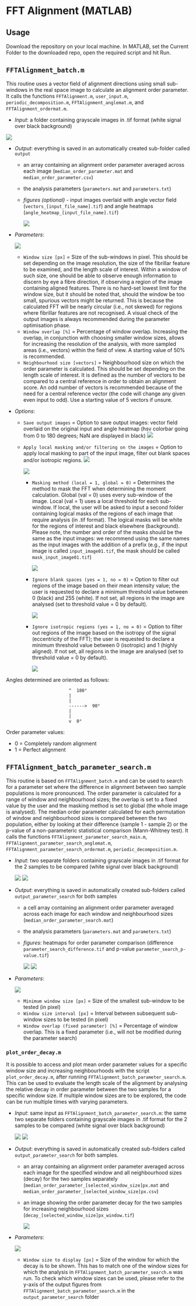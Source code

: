 # FFT Alignment (MATLAB)

## Usage
Download the repository on your local machine. In MATLAB, set the Current Folder to the downloaded repo, open the required script and hit Run.

## `FFTAlignment_batch.m`
This routine uses a vector field of alignment directions using small sub-windows in the real space image to calculate an alignment order parameter. It calls the functions `FFTAlignment.m`, `user_input.m`, `periodic_decomposition.m`, `FFTAlignment_anglemat.m`, and `FFTAlignment_ordermat.m`.
  * _Input_: a folder containing grayscale images in .tif format (white signal over black background)

  ![](img/FFT_batch_input.png)

  * _Output_: everything is saved in an automatically created sub-folder called `output`
    * an array containing an alignment order parameter averaged across each image (`median_order_parameter.mat` and `median_order_parameter.csv`)
    * the analysis parameters (`parameters.mat` and `parameters.txt`)
    * _figures (optional)_ - input images overlaid with angle vector field (`vectors_[input_file_name].tif`) and angle heatmaps (`angle_heatmap_[input_file_name].tif`)

      ![](img/FFT_batch_output_images_examples.png)

  * _Parameters_:

    ![](img/FFT_batch_parameters.png)

    * `Window size [px]` = Size of the sub-windows in pixel. This should be set depending on the image resolution, the size of the fibrillar feature to be examined, and the length scale of interest. Within a window of such size, one should be able to observe enough information to discern by eye a fibre direction, if observing a region of the image containing aligned features. There is no hard-set lowest limit for the window size, but it should be noted that, should the window be too small, spurious vectors might be returned. This is because the calculated FFT will be nearly circular (i.e., not skewed) for regions where fibrillar features are not recognised. A visual check of the output images is always recommended during the parameter optimisation phase.
    * `Window overlap [%]` = Percentage of window overlap. Increasing the overlap, in conjunction with choosing smaller window sizes, allows for increasing the resolution of the analysis, with more sampled areas (i.e., vectors) within the field of view. A starting value of 50% is recommended.
    * `Neighbourhood size [vectors]` = Neighbourhood size on which the order parameter is calculated. This should be set depending on the length scale of interest. It is defined as the number of vectors to be compared to a central reference in order to obtain an alignment score. An odd number of vectors is recommended because of the need for a central reference vector (the code will change any given even input to odd). Use a starting value of 5 vectors if unsure.
  * _Options_:
    * `Save output images` = Option to save output images: vector field overlaid on the original input and angle heatmap (hsv colorbar going from 0 to 180 degrees; NaN are displayed in black)
    ![](img/FFT_batch_output_images.png)

    * `Apply local masking and/or filtering on the images` = Option to apply local masking to part of the input image, filter out blank spaces and/or isotropic regions.
      ![](img/FFT_batch_filters.png)

      ![](img/FFT_batch_filters_options.png)

      * `Masking method (local = 1, global = 0)` = Determines the method to mask the FFT when determining the moment calculation. Global (val = 0) uses every sub-window of the image. Local (val = 1) uses a local threshold for each sub-window. If local, the user will be asked to input a second folder containing logical masks of the regions of each image that require analysis (in .tif format). The logical masks will be white for the regions of interest and black elsewhere (background). Please note, the number and order of the masks should be the same as the input images: we recommend using the same names as the input images with the addition of a prefix (e.g., if the input image is called `input_image01.tif`, the mask should be called `mask_input_image01.tif`)

        ![](img/FFT_batch_input_masks.png)

      * `Ignore blank spaces (yes = 1, no = 0)` = Option to filter out regions of the image based on their mean intensity value; the user is requested to declare a minimum threshold value between 0 (black) and 255 (white). If not set, all regions in the image are analysed (set to threshold value = 0 by default).

        ![](img/FFT_batch_filters_blank.png)

      * `Ignore isotropic regions (yes = 1, no = 0)` = Option to filter out regions of the image based on the isotropy of the signal (eccentricity of the FFT); the user is requested to declare a minimum threshold value between 0 (isotropic) and 1 (highly aligned). If not set, all regions in the image are analysed (set to threshold value = 0 by default).

        ![](img/FFT_batch_filters_eccentricity.png)

Angles determined are oriented as follows:

                            ^  180°
                            |
                            |
                            ------>  90°
                            |
                            |
                            v  0°

Order parameter values:
  * 0 = Completely random alignment
  * 1 = Perfect alignment

## `FFTAlignment_batch_parameter_search.m`
This routine is based on `FFTAlignment_batch.m` and can be used to search for a parameter set where the difference in alignment between two sample populations is more pronounced. The order parameter is calculated for a range of window and neighbourhood sizes; the overlap is set to a fixed value by the user and the masking method is set to global (the whole image is analysed). The median order parameter calculated for each permutation of window and neighbourhood sizes is compared between the two population, either by looking at their difference (sample 1 - sample 2) or the p-value of a non-parameteric statistical comparison (Mann-Whitney test). It calls the functions `FFTAlignment_parameter_search_main.m`, `FFTAlignment_parameter_search_anglemat.m`, `FFTAlignment_parameter_search_ordermat.m`, `periodic_decomposition.m`.

* _Input_: two separate folders containing grayscale images in .tif format for the 2 samples to be compared (white signal over black background)

  ![](img/FFT_search_input1.png)
  ![](img/FFT_search_input2.png)

* _Output_: everything is saved in automatically created sub-folders called `output_parameter_search` for both samples
  * a cell array containing an alignment order parameter averaged across each image for each window and neighbourhood sizes (`median_order_parameter_search.mat`)
  * the analysis parameters (`parameters.mat` and `parameters.txt`)
  * _figures_: heatmaps for order parameter comparison (difference `parameter_search_difference.tif` and p-value `parameter_search_p-value.tif`)

    ![](img/FFT_search_diff.png)
    ![](img/FFT_search_pvalue.png)


* _Parameters_:

  ![](img/FFT_search_parameters.png)

  * `Minimum window size [px]` = Size of the smallest sub-window to be tested (in pixel)
  * `Window size interval [px]` = Interval between subsequent sub-window sizes to be tested (in pixel)
  * `Window overlap (fixed parameter) [%]` = Percentage of window overlap. This is a fixed parameter (i.e., will not be modified during the parameter search)

### `plot_order_decay.m`
It is possible to access and plot mean order parameter values for a specific window size and increasing neighbourhoods with the script `plot_order_decay.m`, after running `FFTAlignment_batch_parameter_search.m`. This can be used to evaluate the length scale of the alignment by analysing the relative decay in order parameter between the two samples for a specific window size. If multiple window sizes are to be explored, the code can be run multiple times with varying parameters.

* _Input_: same input as `FFTAlignment_batch_parameter_search.m`: the same two separate folders containing grayscale images in .tif format for the 2 samples to be compared (white signal over black background)

  ![](img/FFT_search_input1.png)
  ![](img/FFT_search_input2.png)

* _Output_: everything is saved in automatically created sub-folders called `output_parameter_search` for both samples.
  * an array containing an alignment order parameter averaged across each image for the specified window and all neighbourhood sizes (decay) for the two samples separately (`median_order_parameter_[selected_window_size]px.mat` and `median_order_parameter_[selected_window_size]px.csv`)
  * an image showing the order parameter decay for the two samples for increasing neighbourhood sizes (`decay_[selected_window_size]px_window.tif`)

    ![](img/FFT_search_plot_decay.png)

* _Parameters_:

  ![](img/FFT_search_plot_parameters.png)

  * `Window size to display [px]` = Size of the window for which the decay is to be shown. This has to match one of the window sizes for which the analysis in `FFTAlignment_batch_parameter_search.m` was run. To check which window sizes can be used, please refer to the y-axis of the output figures from `FFTAlignment_batch_parameter_search.m` in the `output_parameter_search` folder
